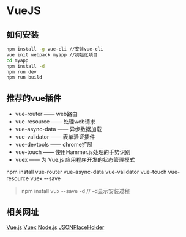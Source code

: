 VueJS
=====

## 如何安装 ##
```bash
npm install -g vue-cli //安装vue-cli
vue init webpack myapp //初始化项目
cd myapp
npm install -d
npm run dev
npm run build
```

## 推荐的vue插件 ##
- vue-router —— web路由
- vue-resource —— 处理web请求
- vue-async-data —— 异步数据加载
- vue-validator —— 表单验证插件
- vue-devtools —— chrome扩展
- vue-touch —— 使用Hammer.js处理的手势识别
- vuex —— 为 Vue.js 应用程序开发的状态管理模式

npm install vue-router vue-async-data vue-validator vue-touch vue-resource vuex --save

> npm install vux --save -d // -d显示安装过程

## 相关网址 ##
[Vue.js](https://cn.vuejs.org/)
[Vuex](http://vuex.vuejs.org/zh-cn/)
[Node.js](https://nodejs.org/en/)
[JSONPlaceHolder](https://jsonplaceholder.typicode.com)
